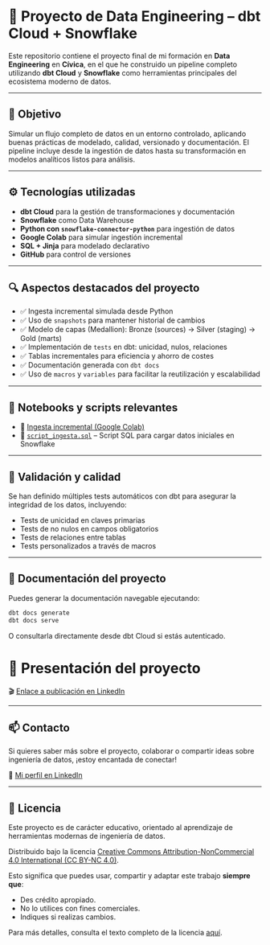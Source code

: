 # 🚀 Proyecto de Data Engineering – dbt Cloud + Snowflake

Este repositorio contiene el proyecto final de mi formación en **Data Engineering** en **Cívica**, en el que he construido un pipeline completo utilizando **dbt Cloud** y **Snowflake** como herramientas principales del ecosistema moderno de datos.

---

## 🎯 Objetivo

Simular un flujo completo de datos en un entorno controlado, aplicando buenas prácticas de modelado, calidad, versionado y documentación. El pipeline incluye desde la ingestión de datos hasta su transformación en modelos analíticos listos para análisis.

---

## ⚙️ Tecnologías utilizadas

- **dbt Cloud** para la gestión de transformaciones y documentación
- **Snowflake** como Data Warehouse
- **Python con `snowflake-connector-python`** para ingestión de datos
- **Google Colab** para simular ingestión incremental
- **SQL + Jinja** para modelado declarativo
- **GitHub** para control de versiones

---

## 🔍 Aspectos destacados del proyecto

- ✅ Ingesta incremental simulada desde Python
- ✅ Uso de `snapshots` para mantener historial de cambios
- ✅ Modelo de capas (Medallion): Bronze (sources) → Silver (staging) → Gold (marts)
- ✅ Implementación de `tests` en dbt: unicidad, nulos, relaciones
- ✅ Tablas incrementales para eficiencia y ahorro de costes
- ✅ Documentación generada con `dbt docs`
- ✅ Uso de `macros` y `variables` para facilitar la reutilización y escalabilidad

---

## 📓 Notebooks y scripts relevantes

- 📘 [Ingesta incremental (Google Colab)](https://colab.research.google.com/drive/1cu5UXXt1PmP8xRNmWCegkAhwUUG0Jexg?usp=sharing)
- 📄 [`script_ingesta.sql`](./data/script_ingesta.sql) – Script SQL para cargar datos iniciales en Snowflake

---

## 🧪 Validación y calidad

Se han definido múltiples tests automáticos con dbt para asegurar la integridad de los datos, incluyendo:
- Tests de unicidad en claves primarias
- Tests de no nulos en campos obligatorios
- Tests de relaciones entre tablas
- Tests personalizados a través de macros

---

## 🧭 Documentación del proyecto

Puedes generar la documentación navegable ejecutando:

```bash
dbt docs generate
dbt docs serve
```

O consultarla directamente desde dbt Cloud si estás autenticado.


# 🎥 Presentación del proyecto

🎬 [Enlace a publicación en LinkedIn](https://www.linkedin.com/posts/sarah-delgado-martin-934667142_dataengineering-dbt-snowflake-activity-7337750305746354176-HeU3)

---

## 📫 Contacto

Si quieres saber más sobre el proyecto, colaborar o compartir ideas sobre ingeniería de datos, ¡estoy encantada de conectar!

🔗 [Mi perfil en LinkedIn](https://www.linkedin.com/in/sarah-delgado-martin-934667142/)

---

## 📄 Licencia

Este proyecto es de carácter educativo, orientado al aprendizaje de herramientas modernas de ingeniería de datos.

Distribuido bajo la licencia [Creative Commons Attribution-NonCommercial 4.0 International (CC BY-NC 4.0)](https://creativecommons.org/licenses/by-nc/4.0/deed.es).

Esto significa que puedes usar, compartir y adaptar este trabajo **siempre que**:
- Des crédito apropiado.
- No lo utilices con fines comerciales.
- Indiques si realizas cambios.

Para más detalles, consulta el texto completo de la licencia [aquí](https://creativecommons.org/licenses/by-nc/4.0/legalcode).

